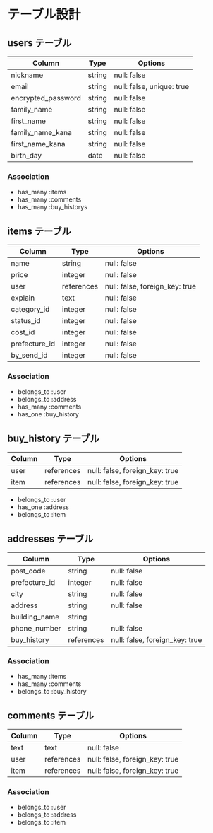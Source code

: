 # テーブル設計

## users テーブル

| Column             | Type    | Options                   |
| ------------------ | ------- | ------------------------- |
| nickname           | string  | null: false               |
| email              | string  | null: false, unique: true |
| encrypted_password | string  | null: false               |
| family_name        | string  | null: false               |
| first_name         | string  | null: false               |
| family_name_kana   | string  | null: false               |
| first_name_kana    | string  | null: false               |
| birth_day          | date    | null: false               |


### Association

- has_many :items
- has_many :comments
- has_many :buy_historys



##  items テーブル

| Column        | Type        | Options                        |
| ------------- | ----------- | ------------------------------ |
| name          | string      | null: false                    |
| price         | integer     | null: false                    |
| user          | references  | null: false, foreign_key: true |
| explain       | text        | null: false                    |
| category_id   | integer     | null: false                    |
| status_id     | integer     | null: false                    |
| cost_id       | integer     | null: false                    |
| prefecture_id | integer     | null: false                    |
| by_send_id    | integer     | null: false                    |

### Association

- belongs_to :user
- belongs_to :address
- has_many :comments
- has_one :buy_history





##  buy_history テーブル

| Column   | Type        | Options                        |
| ---------| ----------- | ------------------------------ |
| user     | references  | null: false, foreign_key: true |
| item     | references  | null: false, foreign_key: true |

- belongs_to :user
- has_one :address
- belongs_to :item








##  addresses テーブル

| Column             | Type        | Options                        |
| ------------------ | ------------| ------------------------------ |
| post_code          | string      | null: false                    |
| prefecture_id      | integer     | null: false                    |
| city               | string      | null: false                    |
| address            | string      | null: false                    |
| building_name      | string      |                                |
| phone_number       | string      | null: false                    |
| buy_history        | references  | null: false, foreign_key: true |
  

### Association

- has_many :items
- has_many :comments
- belongs_to :buy_history





## comments テーブル

| Column  | Type       | Options                        |
| ------- | ---------- | ------------------------------ |
| text    | text       | null: false                    |
| user    | references | null: false, foreign_key: true |
| item    | references | null: false, foreign_key: true |

### Association

- belongs_to :user
- belongs_to :address
- belongs_to :item